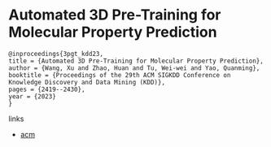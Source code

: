 # Automated 3D Pre-Training for Molecular Property Prediction

```
@inproceedings{3pgt_kdd23,
title = {Automated 3D Pre-Training for Molecular Property Prediction},
author = {Wang, Xu and Zhao, Huan and Tu, Wei-wei and Yao, Quanming},
booktitle = {Proceedings of the 29th ACM SIGKDD Conference on Knowledge Discovery and Data Mining (KDD)},
pages = {2419--2430},
year = {2023}
}
```

links
- [acm](https://dl.acm.org/doi/10.1145/3580305.3599252)
